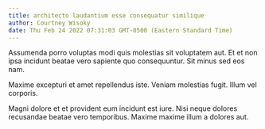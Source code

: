 ```yaml
---
title: architecto laudantium esse consequatur similique
author: Courtney Wisoky
date: Thu Feb 24 2022 07:31:03 GMT-0500 (Eastern Standard Time)
---
```

Assumenda porro voluptas modi quis molestias sit voluptatem aut. Et et non ipsa incidunt beatae vero sapiente quo consequuntur. Sit minus sed eos nam.

 Maxime excepturi et amet repellendus iste. Veniam molestias fugit. Illum vel corporis.

 Magni dolore et et provident eum incidunt est iure. Nisi neque dolores recusandae beatae vero temporibus. Maxime maxime illum a dolores aut.
